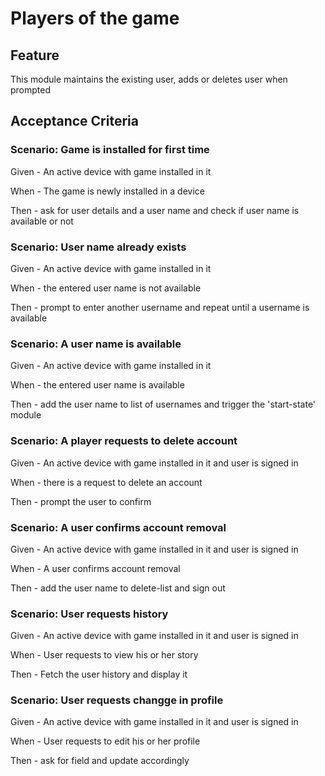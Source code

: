 # Players of the game

## Feature

  This module maintains the existing user, adds or deletes user when prompted
  
## Acceptance Criteria

### Scenario: Game is installed for first time

  Given - An active device with game installed in it
  
  When - The game is newly installed in a device
  
  Then - ask for user details and a user name
  and check if user name is available or not
  
### Scenario: User name already exists

  Given - An active device with game installed in it
  
  When - the entered user name is not available
  
  Then - prompt to enter another username and repeat until a username is available
  
### Scenario: A user name is available

  Given - An active device with game installed in it
  
  When - the entered user name is available
  
  Then - add the user name to list of usernames and trigger the 'start-state' module
  
### Scenario: A player requests to delete account

  Given - An active device with game installed in it and user is signed in
  
  When - there is a request to delete an account
  
  Then - prompt the user to confirm
  
### Scenario: A user confirms account removal

  Given - An active device with game installed in it and user is signed in
  
  When - A user confirms account removal
  
  Then - add the user name to delete-list and sign out
  
### Scenario: User requests history

  Given - An active device with game installed in it and user is signed in
  
  When - User requests to view his or her story
  
  Then - Fetch the user history and display it
  
### Scenario: User requests changge in profile

  Given - An active device with game installed in it and user is signed in
  
  When - User requests to edit his or her profile
  
  Then - ask for field and update accordingly
